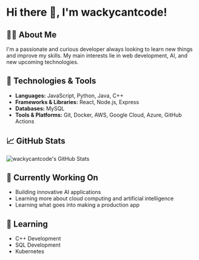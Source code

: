 # Hi there 👋, I'm wackycantcode!

## 🙋‍♂️ About Me
I'm a passionate and curious developer always looking to learn new things and improve my skills. My main interests lie in web development, AI, and new upcoming technologies.

## 🔧 Technologies & Tools
- **Languages:** JavaScript, Python, Java, C++
- **Frameworks & Libraries:** React, Node.js, Express
- **Databases:** MySQL
- **Tools & Platforms:** Git, Docker, AWS, Google Cloud, Azure, GitHub Actions

## 📈 GitHub Stats
![wackycantcode's GitHub Stats](https://github-readme-stats.vercel.app/api?username=wackycantcode&show_icons=true&theme=blue_navy)

## 🔭 Currently Working On
- Building innovative AI applications
- Learning more about cloud computing and artificial intelligence
- Learning what goes into making a production app

## 🌱 Learning
- C++ Development
- SQL Development
- Kubernetes
